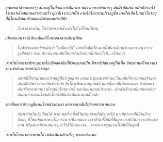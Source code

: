 _คุณพบดาต้าแพดเก่าๆ ซ่อนอยู่ในล็อกเกอร์ฝุ่นเกาะ หน้าจอกระพริบเบาๆ มันมีรหัสผ่าน แต่หลังจากใช้ไซเบอร์เด็คสแกนอย่างรวดเร็ว คุณก็เจาะระบบได้ ภาพโฮโลแกรมปรากฏขึ้น เผยให้เห็นใบหน้าโทรมๆ ที่มีโครเมียมเกรียนและอิมแพลนต์ตาสีฟ้า_

> _ถึงพวกของฉัน, ไม่ว่าข้อความนี้จะส่งไปถึงที่ไหนก็ตาม,_

_เสียงแหบพร่า มีเสียงเสียดสีโลหะของสายเสียงเทียม_

> _ในสังเวียนเขาเรียกฉันว่า "หมัดเหล็ก" เคยเป็นชื่อที่ดี ตอนนี้มันเหมือนเรื่องตลก ฉันจะวางถุงมือแล้ว พวก ฉันจะแลกหมัดไซเบอร์เนติกพวกนี้กับอะไรที่...เงียบกว่า_

_ภาพโฮโลแกรมปรากฏภาพใกล้ชิดของมือที่มีรอยแผลเป็น มีสายไฟซ่อนอยู่ใต้เนื้อ อิมแพลนต์ในดวงตาของเขาส่องแสงอย่างน่าขนลุก_

> _หลายปีที่ผ่านมาของการต่อสู้ที่กระดูกแตก หลบกระสุนเลเซอร์ และโดนอัดที่ทำลายคนธรรมดา ฉันผลักดันร่างกายเกินขีดจำกัด รับโครเมียม แต่ทุกหมัด ทุกบล็อก มันต้องแลกมา ข้อต่อของฉันกรีดร้องมากกว่าที่จะขยับในทุกวันนี้ และอิมแพลนต์ประสาท...มันส่งเสียงเหมือนแตนต่อย ฉันแทบจะนอนไม่หลับโดยไม่ฝันถึงเลือดและเหล็กกล้า_

_รอยยิ้มเยาะปรากฏขึ้นบนใบหน้าของเขา แต่ดวงตาเต็มไปด้วยสายตาหลอน_

> _ฉันทำเงินในสังเวียนได้ พวก พอที่จะซื้อชีวิตเงียบสงบให้ตัวเองได้ บางทีอาจจะมีที่ดินเล็กๆ น้อยๆ ที่ไหนสักแห่งห่างไกลจากแสงนีออนและวงจรชีวิตที่ไม่มีที่สิ้นสุด บางทีฉันอาจจะเรียนทำสวน หรือซ่อมจักรยานเก่าๆ อะไรก็ได้นอกจาก...วงจรความรุนแรงที่ไม่มีที่สิ้นสุดนี้_

_ภาพโฮโลแกรมจางหายไป เหลือเพียงเสียงหึ่งๆ ของดาต้าแพด_
